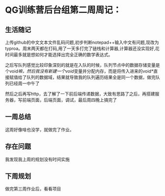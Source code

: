 # QG训练营后台组第二周周记：



## 生活随记

上传github的中文文本文件乱码问题,初步判断notepad++输入中文有问题,现改为typroa。周末两天都在打码,用了一天多打完了链栈和计算器,计算器还没实现好,花时间最多就是想如何才能选择出完全正确的数学表达式。

之后写队列感觉比较印象深刻的就是在入队的时候，队列节点中的数据存储变量是个void*嘛，然后我没有新建一个void*变量并分配内存，而是将传入进来的void*直接赋值给了队列的数据域，结果就导致我的队列遍历结果全是同一个数据，做完队列已经周一中午了

然后之后再写http，去了解了一下前后端传递数据，大致有思路了之后，再搭建服务器，写前端页面，后端页面，调试，最后周四晚上搞完了

## 一周总结

这周好像啥也没学，就做完了作业。

## 存在问题

我发现我上周的规划没有时间实施

## 下周规划

做完第三周作业后，看看项目
